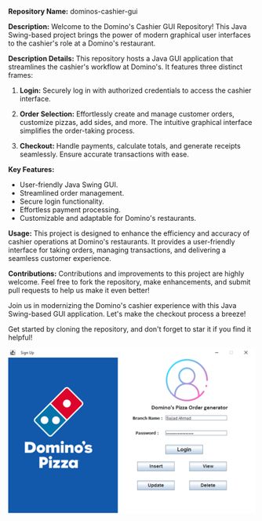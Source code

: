 **Repository Name:** dominos-cashier-gui

**Description:**
Welcome to the Domino's Cashier GUI Repository! This Java Swing-based project brings the power of modern graphical user interfaces to the cashier's role at a Domino's restaurant.

**Description Details:**
This repository hosts a Java GUI application that streamlines the cashier's workflow at Domino's. It features three distinct frames:

1. **Login:** Securely log in with authorized credentials to access the cashier interface.

2. **Order Selection:** Effortlessly create and manage customer orders, customize pizzas, add sides, and more. The intuitive graphical interface simplifies the order-taking process.

3. **Checkout:** Handle payments, calculate totals, and generate receipts seamlessly. Ensure accurate transactions with ease.

**Key Features:**
- User-friendly Java Swing GUI.
- Streamlined order management.
- Secure login functionality.
- Effortless payment processing.
- Customizable and adaptable for Domino's restaurants.

**Usage:**
This project is designed to enhance the efficiency and accuracy of cashier operations at Domino's restaurants. It provides a user-friendly interface for taking orders, managing transactions, and delivering a seamless customer experience.

**Contributions:**
Contributions and improvements to this project are highly welcome. Feel free to fork the repository, make enhancements, and submit pull requests to help us make it even better!

Join us in modernizing the Domino's cashier experience with this Java Swing-based GUI application. Let's make the checkout process a breeze!

Get started by cloning the repository, and don't forget to star it if you find it helpful!

![Dominos Login Page](https://github.com/CASIOmax/dominos-ordering-system/blob/main/GUI%20Frames/Frame-1.png)

